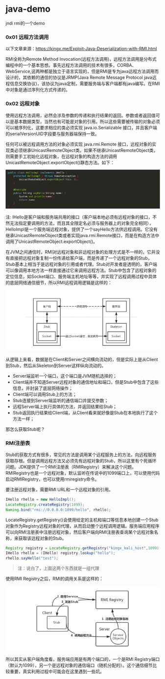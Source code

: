 # java-demo
jndi rmi的一个demo


### 0x01 远程方法调用

以下文章来源：https://kingx.me/Exploit-Java-Deserialization-with-RMI.html

RMI全称为Remote Method Invocation(远程方法调用)，远程方法调用是分布式编程中的一个基本思想。事先远程方法调用的技术有很多，CORBA、WebService,这两种都是独立于语言实现的，但是RMI是专为java远程方法调用而设计的，其依赖的通信的协议是JRMP(Java Remote Message Protocol java远程信息交换协议)，该协议为java定制，需要服务端与客户端都有java编写。在RMI中对象是通过序列化方式传递的。


### 0x02 远程对象

使用远程方法调用，必然会涉及参数的传递和执行结果的返回。参数或者返回值可以是基本数据类型，当然也有可能是对象的引用。所以这些需要被传输的对象必须可以被序列化，这要求相应的类必须实现 java.io.Serializable 接口，并且客户端的serialVersionUID字段要与服务器端保持一致。

任何可以被远程调用方法的对象必须实现 java.rmi.Remote 接口，远程对象的实现类必须继承UnicastRemoteObject类。如果不继承UnicastRemoteObject类，则需要手工初始化远程对象，在远程对象的构造方法的调用UnicastRemoteObject.exportObject()静态方法。如下：


![](./12.png)

注: IHello是客户端和服务端共用的接口（客户端本地必须有远程对象的接口，不然无法指定要调用的方法，而且其全限定名必须与服务器上的对象完全相同），HelloImpl是一个服务端远程对象，提供了一个sayHello方法供远程调用。它没有继承UnicastRemoteObject类或者实现java.rmi.Remote接口，而是在构造方法中调用了UnicastRemoteObject.exportObject()。

在JVM之间通信时，RMI对远程对象和非远程对象的处理方式是不一样的，它并没有直接把远程对象复制一份传递给客户端，而是传递了一个远程对象的Stub，Stub基本上相当于是远程对象的引用或者代理。Stub对开发者是透明的，客户端可以像调用本地方法一样直接通过它来调用远程方法。Stub中包含了远程对象的定位信息，如Socket端口、服务端主机地址等等，并实现了远程调用过程中具体的底层网络通信细节，所以RMI远程调用逻辑是这样的：

![](./111.png)

从逻辑上来看，数据是在Client和Server之间横向流动的，但是实际上是从Client到Stub，然后从Skeleton到Server这样纵向流动的。

- Server端监听一个端口，这个端口是JVM随机选择的；
- Client端并不知道Server远程对象的通信地址和端口，但是Stub中包含了这些信息，并封装了底层网络操作；
- Client端可以调用Stub上的方法；
- Stub连接到Server端监听的通信端口并提交参数；
- 远程Server端上执行具体的方法，并返回结果给Stub；
- Stub返回执行结果给Client端，从Client看来就好像是Stub在本地执行了这个方法一样；

那怎么获取Stub呢？

### RMI注册表

Stub的获取方式有很多，常见的方法是调用某个远程服务上的方法，向远程服务获取存根。但是调用远程方法又必须先有远程对象的Stub，所以这里有个死循环问题。JDK提供了一个RMI注册表（RMIRegistry）来解决这个问题。RMIRegistry也是一个远程对象，默认监听在传说中的1099端口上，可以使用代码启动RMIRegistry，也可以使用rmiregistry命令。

要注册远程对象，需要RMI URL和一个远程对象的引用。

```java
IHello rhello = new HelloImpl();
LocateRegistry.createRegistry(1099);
Naming.bind("rmi://0.0.0.0:1099/hello", rhello);
```

LocateRegistry.getRegistry()会使用给定的主机和端口等信息本地创建一个Stub对象作为Registry远程对象的代理，从而启动整个远程调用逻辑。服务端应用程序可以向RMI注册表中注册远程对象，然后客户端向RMI注册表查询某个远程对象名称，来获取该远程对象的Stub。

```java
Registry registry = LocateRegistry.getRegistry("kingx_kali_host",1099);
IHello rhello = (IHello) registry.lookup("hello");
rhello.sayHello("test");

```

> 注：说白了，上面这两个东西就是一组代理

使用RMI Registry之后，RMI的调用关系是这样的：

![](./test.png)

所以其实从客户端角度看，服务端应用是有两个端口的，一个是RMI Registry端口（默认为1099），另一个是远程对象的通信端口（随机分配的）。这个通信细节比较重要，真实利用过程中可能会在这里遇到一些坑。







